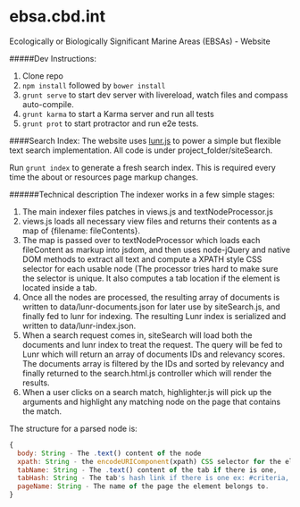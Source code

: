 ebsa.cbd.int
============

Ecologically  or Biologically  Significant Marine  Areas (EBSAs) - Website

#####Dev Instructions:
1. Clone repo
2. `npm install` followed by `bower install`
3. `grunt serve` to start dev server with livereload, watch files and compass
auto-compile.
4. `grunt karma` to start a Karma server and run all tests
5. `grunt prot` to start protractor and run e2e tests.


####Search Index:
The website uses [lunr.js](lunrjs.com) to power a simple but flexible
text search implementation. All code is under project_folder/siteSearch.

Run `grunt index` to generate a fresh search index. This is required every
time the about or resources page markup changes.

######Technical description
The indexer works in a few simple stages:

1. The main indexer files patches in views.js and textNodeProcessor.js
2. views.js loads all necessary view files and returns their contents
as a map of {filename: fileContents}.
3. The map is passed over to textNodeProcessor which loads each fileContent
as markup into jsdom, and then uses node-jQuery and native DOM methods to extract
all text and compute a XPATH style CSS selector for each usable node (The processor
tries hard to make sure the selector is unique. It also computes a tab location
if the element is located inside a tab.
4. Once all the nodes are processed, the resulting array of documents is written to
data/lunr-documents.json for later use by siteSearch.js, and finally fed to lunr for
indexing. The resulting Lunr index is serialized and written to data/lunr-index.json.
5. When a search request comes in, siteSearch will load both the documents and lunr
index to treat the request. The query will be fed to Lunr which will return an array
of documents IDs and relevancy scores. The documents array is filtered by the IDs and
sorted by relevancy and finally returned to the search.html.js controller which will
render the results.
6. When a user clicks on a search match, highlighter.js will pick up the arguments and
highlight any matching node on the page that contains the match.

The structure for a parsed node is:
```javascript
{
  body: String - The .text() content of the node
  xpath: String - the encodeURIComponent(xpath) CSS selector for the element
  tabName: String - The .text() content of the tab if there is one,
  tabHash: String - The tab's hash link if there is one ex: #criteria,
  pageName: String - The name of the page the element belongs to.
}
```